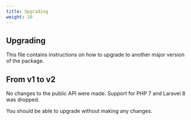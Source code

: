 ```yaml
---
title: Upgrading
weight: 10
---
```


## Upgrading

This file contains instructions on how to upgrade to another major version of the package.

## From v1 to v2

No changes to the public API were made. Support for PHP 7 and Laravel 8 was dropped.

You should be able to upgrade without making any changes.
